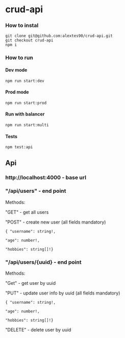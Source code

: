 # crud-api

### How to instal

    git clone git@github.com:alextes90/crud-api.git
    git checkout crud-api
    npm i

### How to run

#### Dev mode

    npm run start:dev

#### Prod mode

    npm run start:prod

#### Run with balancer

    npm run start:multi

#### Tests

    npm test:api

## Api

### http://localhost:4000 - base url

### "/api/users" - end point

Methods:

"GET" - get all users

"POST" - create new user (all fields mandatory)

```
{ "username": string!,

"age": number!,

"hobbies": string[]!}

```

### "/api/users/{uuid} - end point

Methods:

"Get" - get user by uuid

"PUT" - update user info by uuid (all fields mandatory)

```
{ "username": string!,

"age": number!,

"hobbies": string[]!}

```

"DELETE" - delete user by uuid
